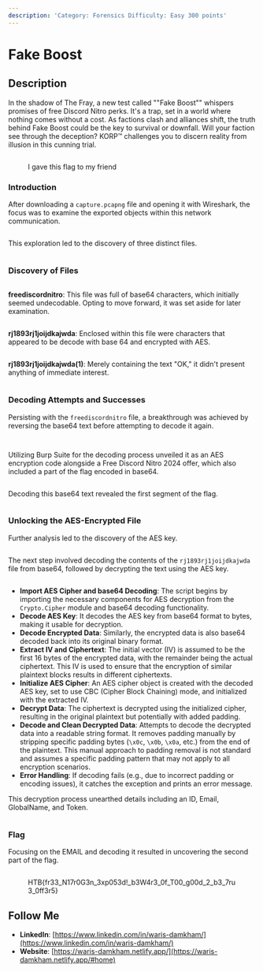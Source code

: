 ```yaml
---
description: 'Category: Forensics Difficulty: Easy 300 points'
---
```


# Fake Boost

## Description &#x20;

In the shadow of The Fray, a new test called ""Fake Boost"" whispers promises of free Discord Nitro perks. It's a trap, set in a world where nothing comes without a cost. As factions clash and alliances shift, the truth behind Fake Boost could be the key to survival or downfall. Will your faction see through the deception? KORP™ challenges you to discern reality from illusion in this cunning trial.

<figure><img src="../.gitbook/assets/image (132).png" alt=""><figcaption><p>I gave this flag to my friend</p></figcaption></figure>

### **Introduction**

After downloading a `capture.pcapng` file and opening it with Wireshark, the focus was to examine the exported objects within this network communication.&#x20;

<figure><img src="../.gitbook/assets/image (27).png" alt=""><figcaption></figcaption></figure>

This exploration led to the discovery of three distinct files.

<figure><img src="../.gitbook/assets/image (28).png" alt=""><figcaption></figcaption></figure>

### **Discovery of Files**

<figure><img src="../.gitbook/assets/image (29).png" alt=""><figcaption></figcaption></figure>

**freediscordnitro**: This file was full of base64 characters, which initially seemed undecodable. Opting to move forward, it was set aside for later examination.

<figure><img src="../.gitbook/assets/image (30).png" alt=""><figcaption></figcaption></figure>

**rj1893rj1joijdkajwda**: Enclosed within this file were characters that appeared to be decode with base 64 and encrypted with AES.

<figure><img src="../.gitbook/assets/image (31).png" alt=""><figcaption></figcaption></figure>

**rj1893rj1joijdkajwda(1)**: Merely containing the text "OK," it didn't present anything of immediate interest.

<figure><img src="../.gitbook/assets/image (136).png" alt=""><figcaption></figcaption></figure>

### **Decoding Attempts and Successes**

Persisting with the `freediscordnitro` file, a breakthrough was achieved by reversing the base64 text before attempting to decode it again.

<figure><img src="../.gitbook/assets/image (32).png" alt=""><figcaption></figcaption></figure>

<figure><img src="../.gitbook/assets/image (33).png" alt=""><figcaption></figcaption></figure>

Utilizing Burp Suite for the decoding process unveiled it as an AES encryption code alongside a Free Discord Nitro 2024 offer, which also included a part of the flag encoded in base64.

<figure><img src="../.gitbook/assets/image (34).png" alt=""><figcaption></figcaption></figure>

Decoding this base64 text revealed the first segment of the flag.

<figure><img src="../.gitbook/assets/part1.png" alt=""><figcaption></figcaption></figure>

### **Unlocking the AES-Encrypted File**

Further analysis led to the discovery of the AES key.

<figure><img src="../.gitbook/assets/image (35).png" alt=""><figcaption></figcaption></figure>

The next step involved decoding the contents of the `rj1893rj1joijdkajwda` file from base64, followed by decrypting the text using the AES key.

<figure><img src="../.gitbook/assets/image (36).png" alt=""><figcaption></figcaption></figure>

* **Import AES Cipher and base64 Decoding**: The script begins by importing the necessary components for AES decryption from the `Crypto.Cipher` module and base64 decoding functionality.
* **Decode AES Key**: It decodes the AES key from base64 format to bytes, making it usable for decryption.
* **Decode Encrypted Data**: Similarly, the encrypted data is also base64 decoded back into its original binary format.
* **Extract IV and Ciphertext**: The initial vector (IV) is assumed to be the first 16 bytes of the encrypted data, with the remainder being the actual ciphertext. This IV is used to ensure that the encryption of similar plaintext blocks results in different ciphertexts.
* **Initialize AES Cipher**: An AES cipher object is created with the decoded AES key, set to use CBC (Cipher Block Chaining) mode, and initialized with the extracted IV.
* **Decrypt Data**: The ciphertext is decrypted using the initialized cipher, resulting in the original plaintext but potentially with added padding.
* **Decode and Clean Decrypted Data**: Attempts to decode the decrypted data into a readable string format. It removes padding manually by stripping specific padding bytes (`\x0c`, `\x0b`, `\x0a`, etc.) from the end of the plaintext. This manual approach to padding removal is not standard and assumes a specific padding pattern that may not apply to all encryption scenarios.
* **Error Handling**: If decoding fails (e.g., due to incorrect padding or encoding issues), it catches the exception and prints an error message.

This decryption process unearthed details including an ID, Email, GlobalName, and Token.

<figure><img src="../.gitbook/assets/AES.png" alt=""><figcaption></figcaption></figure>

### Flag

Focusing on the EMAIL and decoding it resulted in uncovering the second part of the flag.

<figure><img src="../.gitbook/assets/flag_2.png" alt=""><figcaption><p>HTB{fr33_N17r0G3n_3xp053d!_b3W4r3_0f_T00_g00d_2_b3_7ru3_0ff3r5}</p></figcaption></figure>

## Follow Me <a href="#follow-me" id="follow-me"></a>

* **LinkedIn**: [https://www.linkedin.com/in/waris-damkham/](https://www.linkedin.com/in/waris-damkham/)
* **Website**: [https://waris-damkham.netlify.app/](https://waris-damkham.netlify.app/#home)

